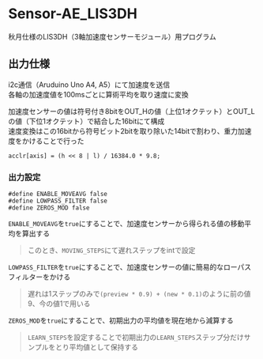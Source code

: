 # Sensor-AE_LIS3DH
秋月仕様のLIS3DH（3軸加速度センサーモジュール）用プログラム

## 出力仕様
i2c通信（Aruduino Uno A4, A5）にて加速度を送信  
各軸の加速度値を100msごとに算術平均を取り速度に変換  

加速度センサーの値は符号付き8bitをOUT_Hの値（上位1オクテット）とOUT_Lの値（下位1オクテット）で結合した16bitにて構成  
速度変換はこの16bitから符号ビット2bitを取り除いた14bitで割わり、重力加速度をかけることで行った
```
acclr[axis] = (h << 8 | l) / 16384.0 * 9.8;
```

### 出力設定
```
#define ENABLE_MOVEAVG false
#define LOWPASS_FILTER false
#define ZEROS_MOD false
```
`ENABLE_MOVEAVG`を`true`にすることで、加速度センサーから得られる値の移動平均を算出する
>このとき、`MOVING_STEPS`にて遅れステップをintで設定  

`LOWPASS_FILTER`を`true`にすることで、加速度センサーの値に簡易的なローパスフィルターをかける
>遅れは1ステップのみで`(preview * 0.9) + (new * 0.1)`のように前の値9、今の値1で用いる  

`ZEROS_MOD`を`true`にすることで、初期出力の平均値を現在地から減算する
>`LEARN_STEPS`を設定することで初期出力の`LEARN_STEPS`ステップ分だけサンプルをとり平均値として保持する  

